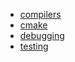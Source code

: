 - [compilers](compilers.md)
- [cmake](cmake/_index.md)
- [debugging](debugging.md)
- [testing](testing.md)
